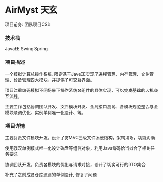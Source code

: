 # AirMyst 天玄

项目前身: 团队项目CSS

### 技术栈

JavaEE Swing Spring

### 项目描述

一个模拟计算机操作系统, 限定基于JaveEE实现了进程管理、内存管理、文件管理、设备管理四大模块，并提供了可交互界面。

项目注重编码模拟不同场景下操作系统各组件的具体实现，可以完成基础的人机交互流程。

主要工作包括协调团队开发、文件模块开发、全局接口测试、各模块规范整合与全模块联调优化、实例单例唯一化设计、等。

### 项目详情

主要负责文件模块开发，设计了仿MVC三级文件系统结构，架构清晰，功能明确

使用饿汉单例模式唯一化设计磁盘等组件对象，利用Java编码恰当拟合了相关任务要求

协调团队开发，负责各模块的优化与请求对接，设计了切实可行的DTO集合

补充了之前成员仓库遗漏的单例设计, 修复了问题

